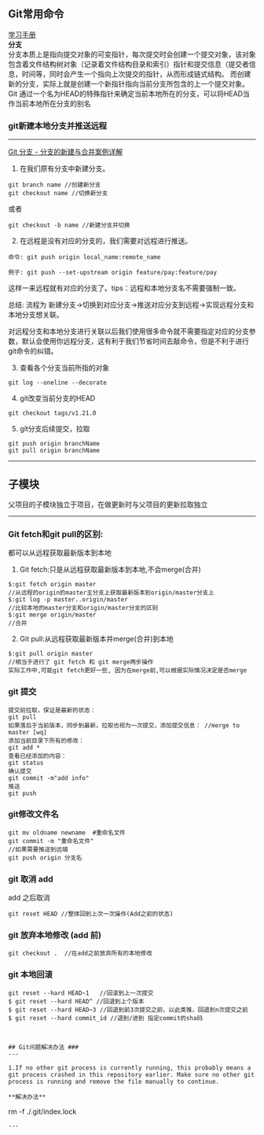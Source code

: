 ## Git常用命令       
[学习手册](https://git-scm.com/book/zh/v2)  
**分支**   
分支本质上是指向提交对象的可变指针，每次提交时会创建一个提交对象，该对象包含着文件结构树对象（记录着文件结构目录和索引）指针和提交信息（提交者信息，时间等，同时会产生一个指向上次提交的指针，从而形成链式结构。 而创建新的分支，实际上就是创建一个新指针指向当前分支所包含的上一个提交对象。   
Git 通过一个名为HEAD的特殊指针来确定当前本地所在的分支，可以将HEAD当作当前本地所在分支的别名   
### git新建本地分支并推送远程    
---   
[Git 分支 - 分支的新建与合并案例详解](https://git-scm.com/book/zh/v2/Git-分支-分支的新建与合并#_basic_branching)
1. 在我们原有分支中新建分支。
```
git branch name //创建新分支
git checkout name //切换新分支
``` 
或者
```
git checkout -b name //新建分支并切换
``` 

2. 在远程是没有对应的分支的，我们需要对远程进行推送。

```
命令: git push origin local_name:remote_name
```
```
例子: git push --set-upstream origin feature/pay:feature/pay 
``` 
这样一来远程就有对应的分支了。tips：远程和本地分支名不需要强制一致。

总结: 流程为 新建分支->切换到对应分支->推送对应分支到远程->实现远程分支和本地分支想关联。

对远程分支和本地分支进行关联以后我们使用很多命令就不需要指定对应的分支参数，默认会使用你远程分支，这有利于我们节省时间去敲命令，但是不利于进行git命令的纠错。    

3. 查看各个分支当前所指的对象  
```
git log --oneline --decorate 
```   
4. git改变当前分支的HEAD  
```
git checkout tags/v1.21.0  
```   
5. git分支后续提交，拉取  
``` 
git push origin branchName   
git pull origin branchName 
```
---       

## 子模块  
父项目的子模块独立于项目，在做更新时与父项目的更新拉取独立



---
### Git fetch和git pull的区别:

都可以从远程获取最新版本到本地

1. Git fetch:只是从远程获取最新版本到本地,不会merge(合并)
``` 
$:git fetch origin master     
//从远程的origin的master主分支上获取最新版本到origin/master分支上     
$:git log -p master..origin/master   
//比较本地的master分支和origin/master分支的区别
$:git merge origin/master           
//合并
 ```
2. Git pull:从远程获取最新版本并merge(合并)到本地   
```
$:git pull origin master    
//相当于进行了 git fetch 和 git merge两步操作
实际工作中,可能git fetch更好一些, 因为在merge前,可以根据实际情况决定是否merge   
```  

### git 提交   
```  
提交前拉取，保证是最新的状态： 
git pull   
如果落后于当前版本，同步到最新，拉取也视为一次提交，添加提交信息： //merge to master [wq]
添加当前目录下所有的修改：   
git add *  
查看已经添加的内容：  
git status  
确认提交   
git commit -m"add info"  
推送   
git push 
```  

### git修改文件名     
```  
git mv oldname newname  #重命名文件
git commit -m "重命名文件"
//如果需要推送到远端
git push origin 分支名  
```  

### git 取消 add   
add 之后取消    
``` 
git reset HEAD //整体回到上次一次操作(Add之前的状态)  
```   
### git 放弃本地修改 (add 前)    
``` 
git checkout .  //在add之前放弃所有的本地修改   
```

### git 本地回滚      
```  
git reset --hard HEAD~1   //回滚到上一次提交  
$ git reset --hard HEAD^ //回退到上个版本
$ git reset --hard HEAD~3 //回退到前3次提交之前，以此类推，回退到n次提交之前
$ git reset --hard commit_id //退到/进到 指定commit的sha码



## Git问题解决办法 ###
---

1.If no other git process is currently running, this probably means a
git process crashed in this repository earlier. Make sure no other git
process is running and remove the file manually to continue.  

**解决办法**  
```	
rm -f ./.git/index.lock   
```    
---

